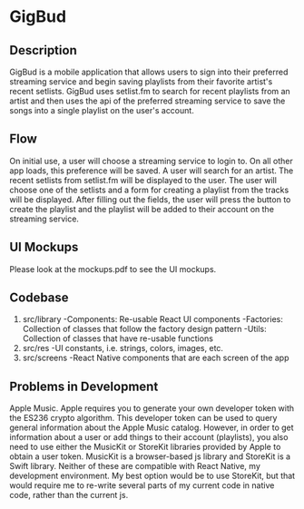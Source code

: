 # GigBud

## Description
GigBud is a mobile application that allows users to sign into their preferred streaming service and begin saving playlists from their favorite artist's recent setlists. GigBud uses setlist.fm to search for recent playlists from an artist and then uses the api of the preferred streaming service to save the songs into a single playlist on the user's account.

## Flow
On initial use, a user will choose a streaming service to login to. On all other app loads, this preference will be saved. A user will search for an artist. The recent setlists from setlist.fm will be displayed to the user. The user will choose one of the setlists and a form for creating a playlist from the tracks will be displayed. After filling out the fields, the user will press the button to create the playlist and the playlist will be added to their account on the streaming service.

## UI Mockups
Please look at the mockups.pdf to see the UI mockups.

## Codebase
1. src/library
  -Components: Re-usable React UI components
  -Factories: Collection of classes that follow the factory design pattern
  -Utils: Collection of classes that have re-usable functions
2. src/res
  -UI constants, i.e. strings, colors, images, etc.
3. src/screens
  -React Native components that are each screen of the app

## Problems in Development
Apple Music. Apple requires you to generate your own developer token with the ES236 crypto algorithm. This developer token can be used to query general information about the Apple Music catalog. However, in order to get information about a user or add things to their account (playlists), you also need to use either the MusicKit or StoreKit libraries provided by Apple to obtain a user token. MusicKit is a browser-based js library and StoreKit is a Swift library. Neither of these are compatible with React Native, my development environment. My best option would be to use StoreKit, but that would require me to re-write several parts of my current code in native code, rather than the current js. 
